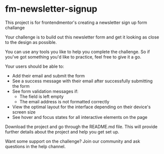 # fm-newsletter-signup
This project is for frontendmentor's creating a newsletter sign up form challange

Your challenge is to build out this newsletter form and get it looking as close to the design as possible.

You can use any tools you like to help you complete the challenge. So if you've got something you'd like to practice, feel free to give it a go.

Your users should be able to:

- Add their email and submit the form
- See a success message with their email after successfully submitting the form
- See form validation messages if:
  - The field is left empty
  - The email address is not formatted correctly
- View the optimal layout for the interface depending on their device's screen size
- See hover and focus states for all interactive elements on the page

Download the project and go through the README.md file. This will provide further details about the project and help you get set up.

Want some support on the challenge? Join our community and ask questions in the help channel.